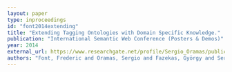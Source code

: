 ```yaml
---
layout: paper
type: inproceedings
id: "font2014extending"
title: "Extending Tagging Ontologies with Domain Specific Knowledge."
publication: "International Semantic Web Conference (Posters & Demos)"
year: 2014
external_url: https://www.researchgate.net/profile/Sergio_Oramas/publication/269405576_Extending_Tagging_Ontologies_with_Domain_Specific_Knowledge/links/548ab52c0cf225bf669c91da.pdf
authors: "Font, Frederic and Oramas, Sergio and Fazekas, György and Serra, Xavier"
---
```

